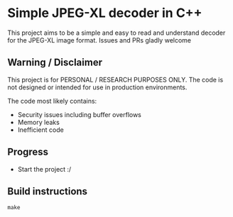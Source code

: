 # Simple JPEG-XL decoder in C++

This project aims to be a simple and easy to read and understand decoder for the JPEG-XL image format.
Issues and PRs gladly welcome

## Warning / Disclaimer
This project is for PERSONAL / RESEARCH PURPOSES ONLY. The code is not designed or intended for use in production environments. 

The code most likely contains:
 - Security issues including buffer overflows
 - Memory leaks
 - Inefficient code

## Progress
 - Start the project :/

## Build instructions
```
make
```